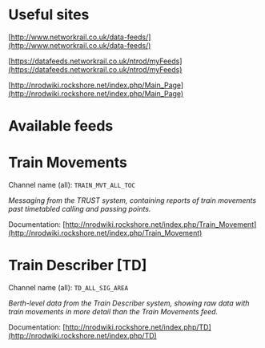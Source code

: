 
# Useful sites

[http://www.networkrail.co.uk/data-feeds/](http://www.networkrail.co.uk/data-feeds/)

[https://datafeeds.networkrail.co.uk/ntrod/myFeeds](https://datafeeds.networkrail.co.uk/ntrod/myFeeds)

[http://nrodwiki.rockshore.net/index.php/Main_Page](http://nrodwiki.rockshore.net/index.php/Main_Page)

# Available feeds

# Train Movements

Channel name (all): ``TRAIN_MVT_ALL_TOC``

*Messaging from the TRUST system, containing reports of train movements past
timetabled calling and passing points.*

Documentation: [http://nrodwiki.rockshore.net/index.php/Train_Movement](http://nrodwiki.rockshore.net/index.php/Train_Movement)

# Train Describer [TD]

Channel name (all): ``TD_ALL_SIG_AREA ``

*Berth-level data from the Train Describer system, showing raw data with train movements in more detail than the Train Movements feed.*

Documentation: [http://nrodwiki.rockshore.net/index.php/TD](http://nrodwiki.rockshore.net/index.php/TD)



